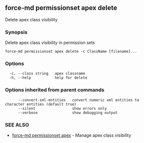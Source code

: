 ## force-md permissionset apex delete

Delete apex class visibility

### Synopsis

Delete apex class visibility in permission sets

```
force-md permissionset apex delete -c ClassName [filename]...
```

### Options

```
  -c, --class string   apex classname
  -h, --help           help for delete
```

### Options inherited from parent commands

```
      --convert-xml-entities   convert numeric xml entities to character entities (default true)
      --silent                 show errors only
      --verbose                show debugging output
```

### SEE ALSO

* [force-md permissionset apex](force-md_permissionset_apex.md)	 - Manage apex class visibility

